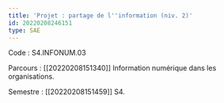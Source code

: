 ```yaml
---
title: 'Projet : partage de l''information (niv. 2)'
id: 20220208246151
type: SAE
---
```


Code : S4.INFONUM.03

Parcours : [[20220208151340]] Information numérique dans les organisations.

Semestre : [[20220208151459]] S4.